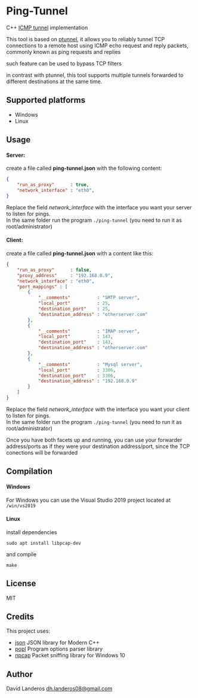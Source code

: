 # Ping-Tunnel
C++ [ICMP tunnel](https://en.wikipedia.org/wiki/ICMP_tunnel) implementation

This tool is based on [ptunnel](https://www.mit.edu/afs.new/sipb/user/golem/tmp/ptunnel-0.61.orig/web/), it allows you to reliably tunnel TCP connections to a remote host using ICMP echo request and reply packets, commonly known as ping requests and replies

such feature can be used to bypass TCP filters

in contrast with ptunnel, this tool supports multiple tunnels forwarded to different destinations at the same time.

## Supported platforms
- Windows
- Linux

## Usage
#### Server:
create a file called **ping-tunnel.json** with the following content:
```json
{
    "run_as_proxy"      : true,
    "network_interface" : "eth0",
}
```
Replace the field *network_interface* with the interface you want your server to listen for pings.  
In the same folder run the program ```./ping-tunnel``` (you need to run it as root/administrator)

#### Client:
create a file called **ping-tunnel.json** with a content like this:
```json
{
    "run_as_proxy"      : false,
    "proxy_address"     : "192.168.0.9",
    "network_interface" : "eth0",
    "port_mappings" : [
        {
            "__comments"          : "SMTP server",
            "local_port"          : 25,
            "destination_port"    : 25,
            "destination_address" : "otherserver.com"
        },
        {
            "__comments"          : "IMAP server",
            "local_port"          : 143,
            "destination_port"    : 143,
            "destination_address" : "otherserver.com"
        },
        {
            "__comments"          : "Mysql server",
            "local_port"          : 3306,
            "destination_port"    : 3306,
            "destination_address" : "192.168.0.9"
        }
    ]
}
```
Replace the field *network_interface* with the interface you want your client to listen for pings.  
In the same folder run the program ```./ping-tunnel``` (you need to run it as root/administrator)

Once you have both facets up and running, you can use your forwarder address/ports as if they were your destination address/port, since the TCP conections will be forwarded

## Compilation
#### Windows
For Windows you can use the Visual Studio 2019 project located at ```/win/vs2019```

#### Linux
install dependencies
```
sudo apt install libpcap-dev
```
and compile
```
make
```

## License
MIT

## Credits
This project uses:
- [json](https://github.com/nlohmann/json) JSON library for Modern C++
- [popl](https://github.com/badaix/popl) Program options parser library
- [npcap](https://nmap.org/npcap/) Packet sniffing library for Windows 10

## Author
David Landeros <dh.landeros08@gmail.com>
